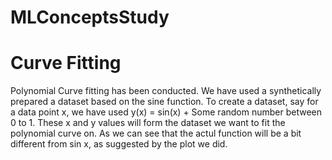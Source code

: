 # MLConceptsStudy

# Curve Fitting
Polynomial Curve fitting has been conducted. We have used a synthetically prepared a dataset based on the sine function. To create a dataset, say for a data point x, we have used y(x) = sin(x) + Some random number between 0 to 1. These x and y values will form the dataset we want to fit the polynomial curve on. As we can see that the actul function will be a bit different from sin x, as suggested by the plot we did. 
